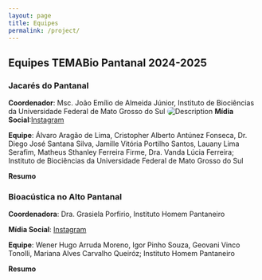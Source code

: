 ```yaml
---
layout: page
title: Equipes
permalink: /project/
---
```

## Equipes TEMABio Pantanal 2024-2025

### **Jacarés do Pantanal**

**Coordenador**: Msc. João Emílio de Almeida Júnior, Instituto de Biociências da Universidade Federal de Mato Grosso do Sul
<img src="/Users/lms433/Documents/GitHub/Pantanal2024/_images/pp/beng.jpg" alt="Description" style="border-radius: 20px;">
**Mídia Social**:[Instagram](https://www.instagram.com/hey_biologo/)

**Equipe**: Álvaro Aragão de Lima, Cristopher Alberto Antúnez Fonseca, Dr. Diego José Santana Silva, Jamille Vitória Portilho Santos, Lauany Lima Serafim, Matheus Sthanley Ferreira Firme, Dra. Vanda Lúcia Ferreira; Instituto de Biociências da Universidade Federal de Mato Grosso do Sul

**Resumo**



### **Bioacústica no Alto Pantanal**

**Coordenadora**: Dra. Grasiela Porfirio, Instituto Homem Pantaneiro

**Mídia Social**: [Instagram](https://www.instagram.com/atelieverdeinspira/)

**Equipe**: Wener Hugo Arruda Moreno, Igor Pinho Souza, Geovani Vinco Tonolli, Mariana Alves Carvalho Queiróz; Instituto Homem Pantaneiro

**Resumo**
